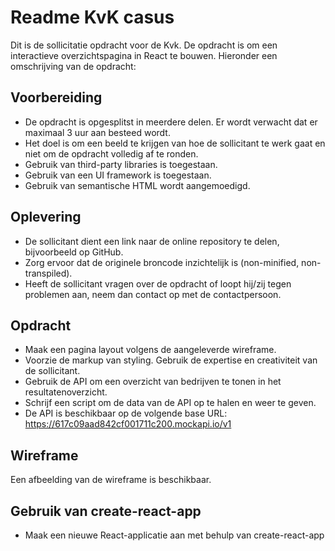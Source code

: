 # Readme KvK casus

Dit is de sollicitatie opdracht voor de Kvk. De opdracht is om een interactieve overzichtspagina in React te bouwen.
Hieronder een omschrijving van de opdracht:

## Voorbereiding

- De opdracht is opgesplitst in meerdere delen. Er wordt verwacht dat er maximaal 3 uur aan besteed wordt.
- Het doel is om een beeld te krijgen van hoe de sollicitant te werk gaat en niet om de opdracht volledig af te ronden.
- Gebruik van third-party libraries is toegestaan.
- Gebruik van een UI framework is toegestaan.
- Gebruik van semantische HTML wordt aangemoedigd.

## Oplevering

- De sollicitant dient een link naar de online repository te delen, bijvoorbeeld op GitHub.
- Zorg ervoor dat de originele broncode inzichtelijk is (non-minified, non-transpiled).
- Heeft de sollicitant vragen over de opdracht of loopt hij/zij tegen problemen aan, neem dan contact op met de contactpersoon.

## Opdracht

- Maak een pagina layout volgens de aangeleverde wireframe.
- Voorzie de markup van styling. Gebruik de expertise en creativiteit van de sollicitant.
- Gebruik de API om een overzicht van bedrijven te tonen in het resultatenoverzicht.
- Schrijf een script om de data van de API op te halen en weer te geven.
- De API is beschikbaar op de volgende base URL: https://617c09aad842cf001711c200.mockapi.io/v1

## Wireframe

Een afbeelding van de wireframe is beschikbaar.

## Gebruik van create-react-app

- Maak een nieuwe React-applicatie aan met behulp van create-react-app
